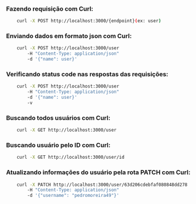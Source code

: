 ### Fazendo requisição com Curl:

```bash
    curl -X POST http://localhost:3000/{endpoint}(ex: user)
```

### Enviando dados em formato json com Curl:

```bash
    curl -X POST http://localhost:3000/user 
	    -H "Content-Type: application/json" 
	    -d '{"name": user}'
```

### Verificando status code nas respostas das requisições:
```bash
    curl -X POST http://localhost:3000/user 
	    -H "Content-Type: application/json" 
	    -d '{"name": user}'
        -v
```

### Buscando todos usuários com Curl:
```bash
    curl -X GET http://localhost:3000/user
```

### Buscando usuário pelo ID com Curl:
```bash
    curl -X GET http://localhost:3000/user/id
```

### Atualizando informações do usuário pela rota PATCH com Curl:
```bash
    curl -X PATCH http://localhost:3000/user/63d206cdebfaf080848dd278 
        -H "Content-Type: application/json" 
        -d '{"username": "pedromoreira49"}'
```
